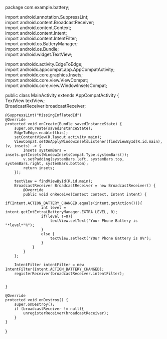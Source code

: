 package com.example.battery;  

import android.annotation.SuppressLint;  
import android.content.BroadcastReceiver;  
import android.content.Context;  
import android.content.Intent;  
import android.content.IntentFilter;  
import android.os.BatteryManager;  
import android.os.Bundle;  
import android.widget.TextView;  
  
import androidx.activity.EdgeToEdge;  
import androidx.appcompat.app.AppCompatActivity;  
import androidx.core.graphics.Insets;  
import androidx.core.view.ViewCompat;  
import androidx.core.view.WindowInsetsCompat;  

public class MainActivity extends AppCompatActivity {  
    TextView textView;  
    BroadcastReceiver broadcastReceiver;  

    @SuppressLint("MissingInflatedId")  
    @Override  
    protected void onCreate(Bundle savedInstanceState) {  
        super.onCreate(savedInstanceState);  
        EdgeToEdge.enable(this);  
        setContentView(R.layout.activity_main);  
        ViewCompat.setOnApplyWindowInsetsListener(findViewById(R.id.main), (v, insets) -> {  
            Insets systemBars = insets.getInsets(WindowInsetsCompat.Type.systemBars());  
            v.setPadding(systemBars.left, systemBars.top, systemBars.right, systemBars.bottom);  
            return insets;  
        });  
  
        textView = findViewById(R.id.main);  
        BroadcastReceiver BroadcastReceiver = new BroadcastReceiver() {  
            @Override  
            public void onReceive(Context context, Intent intent) {  
                if(Intent.ACTION_BATTERY_CHANGED.equals(intent.getAction())){  
                    int level = intent.getIntExtra(BatteryManager.EXTRA_LEVEL, 0);  
                    if(level !=0){  
                        textView.setText("Your Phone Battery is "*level*"%");  
                    }  
                    else {  
                        textView.setText("YOur Phone Battery is 0%");  
                    }  
                }  
            }  
        };  

        IntentFilter intentFilter = new IntentFilter(Intent.ACTION_BATTERY_CHANGED);  
        registerReceiver(broadcastReceiver.intentFilter);  
          

    }  

    @Override  
    protected void onDestroy() {  
        super.onDestroy();  
        if (broadcastReceiver != null){  
            unregisterReceiver(broadcastReceiver);  
        }  
    }  
}  
